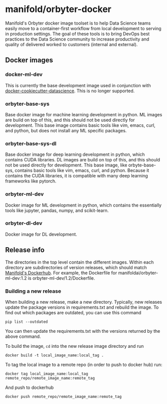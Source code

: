 # manifold/orbyter-docker 

Manifold's Orbyter docker image toolset is to help Data Science teams easily move to a container-first workflow from local development to serving in production settings. The goal of these
tools is to bring DevOps best practices to the Data Science community to increase productivity and quality of delivered worked to
customers (internal and external).

## Docker images

### docker-ml-dev

This is currently the base development image used in conjunction with
[docker-cookiecutter-datascience](https://github.com/manifoldai/docker-cookiecutter-data-science).
This is no longer supported.

### orbyter-base-sys

Base docker image for machine learning development in python. ML images are build on top
of this, and this should not be used directly for development. This base image contains
basic tools like vim, emacs, curl, and python, but does not install any ML specific
packages.


### orbyter-base-sys-dl

Base docker image for deep learning development in python, which contains CUDA
libraries. DL images are build on top of this, and this should not be used directly for
development. This base image, like orbyte-base-sys, contains basic tools like vim,
emacs, curl, and python. Because it contains the CUDA libraries, it is compatible with
many deep learning frameworks like pytorch.


### orbyter-ml-dev

Docker image for ML development in python, which contains the essentially tools like
jupyter, pandas, numpy, and scikit-learn.

### orbyter-dl-dev

Docker image for DL development. 

## Release info

The directories in the top level contain the different images. Within each directory are subdirectories of version releases, which should match [Manifold's Dockerhub](https://hub.docker.com/u/manifoldai/). For example, the Dockerfile for manifoldai/orbyter-ml-dev:1.2 is orbyter-ml-dev/1.2/Dockerfile. 


### Building a new release

When building a new release, make a new directory. Typically, new releases update the
package versions in requirements.txt and rebuild the image. To find out which packages
are outdated, you can use this command

`pip list --outdated`

You can then update the requirements.txt with the versions returned by the above
command.

To build the image, `cd` into the new release image directory and run

`
docker build -t local_image_name:local_tag .
`

To tag the local image to a remote repo (in order to push to docker hub) run:

`
docker tag local_image_name:local_tag remote_repo/remote_image_name:remote_tag 
`

And push to dockerhub

`
docker push remote_repo/remote_image_name:remote_tag 
`

